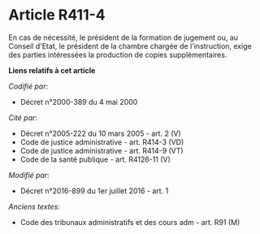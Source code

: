 # Article R411-4

En cas de nécessité, le président de la formation de jugement ou, au Conseil d'Etat, le président de la  chambre chargée de
l'instruction, exige des parties intéressées la production de copies supplémentaires.

**Liens relatifs à cet article**

_Codifié par_:

  - Décret n°2000-389 du 4 mai 2000

_Cité par_:

  - Décret n°2005-222 du 10 mars 2005 - art. 2 (V)
  - Code de justice administrative - art. R414-3 (VD)
  - Code de justice administrative - art. R414-9 (VT)
  - Code de la santé publique - art. R4126-11 (V)

_Modifié par_:

  - Décret n°2016-899 du 1er juillet 2016 - art. 1

_Anciens textes_:

  - Code des tribunaux administratifs et des cours adm - art. R91 (M)
